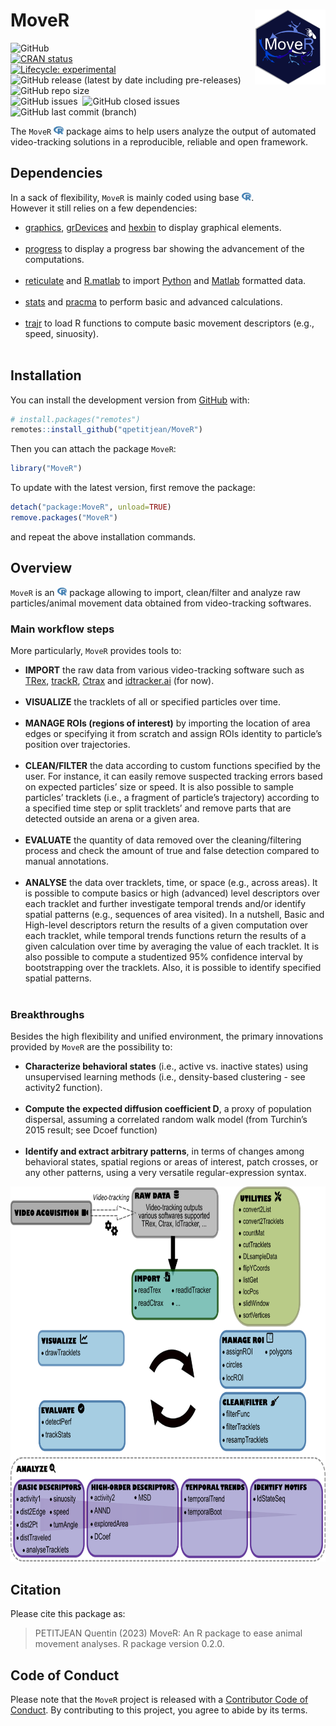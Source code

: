 
<!-- README.md is generated from README.Rmd. Please edit that file -->

# MoveR <img src="man/figures/hexsticker.png" height="120" align="right"/>

<!-- badges: start -->

<img alt="GitHub" src="https://img.shields.io/github/license/qpetitjean/MoveR"><br />
[![CRAN
status](https://www.r-pkg.org/badges/version/MoveR)](https://CRAN.R-project.org/package=MoveR)<br />
[![Lifecycle:
experimental](https://img.shields.io/badge/lifecycle-experimental-orange.svg)](https://lifecycle.r-lib.org/articles/stages.html#experimental)<br />
<img alt="GitHub release (latest by date including pre-releases)" src="https://img.shields.io/github/v/release/qpetitjean/MoveR?include_prereleases">
<img alt="GitHub repo size" src="https://img.shields.io/github/repo-size/qpetitjean/MoveR"><br />
<img alt="GitHub issues" src="https://img.shields.io/github/issues-raw/qpetitjean/MoveR"> 
<img alt="GitHub closed issues" src="https://img.shields.io/github/issues-closed-raw/qpetitjean/MoveR"><br />
<img alt="GitHub last commit (branch)" src="https://img.shields.io/github/last-commit/qpetitjean/MoveR/Main">
<!-- badges: end -->

The `MoveR`
<img src="man/figures/fa-icon-9b00320707d42527dde67262afb33ded.svg"
style="width:1.13em;height:1em" /> package aims to help users analyze
the output of automated video-tracking solutions in a reproducible,
reliable and open framework.

## Dependencies

In a sack of flexibility, `MoveR` is mainly coded using base
<img src="man/figures/fa-icon-9b00320707d42527dde67262afb33ded.svg"
style="width:1.13em;height:1em" />.<br /> However it still relies on a
few dependencies:<br />

<ul>
<li>
<a href="https://www.rdocumentation.org/packages/graphics">graphics</a>,
<a href="https://www.rdocumentation.org/packages/grDevices">grDevices</a>
and <a href="https://www.rdocumentation.org/packages/hexbin">hexbin</a>
to display graphical elements.
</li>
<br />
<li>
<a href="https://github.com/r-lib/progress">progress</a> to display a
progress bar showing the advancement of the computations.
</li>
<br />
<li>
<a href="https://www.rdocumentation.org/packages/reticulate">reticulate</a>
and
<a href="https://www.rdocumentation.org/packages/R.matlab">R.matlab</a>
to import <a href="https://https://www.python.org/">Python</a> and
<a href="https://mathworks.com/products/matlab.html">Matlab</a>
formatted data.
</li>
<br />
<li>
<a href="https://www.rdocumentation.org/packages/stats">stats</a> and
<a href="https://www.rdocumentation.org/packages/pracma">pracma</a> to
perform basic and advanced calculations.
</li>
<br />
<li>
<a href="https://www.rdocumentation.org/packages/trajr">trajr</a> to
load R functions to compute basic movement descriptors (e.g., speed,
sinuosity).
</li>
<br />
</ul>

## Installation

You can install the development version from
[GitHub](https://github.com/) with:

``` r
# install.packages("remotes")
remotes::install_github("qpetitjean/MoveR")
```

Then you can attach the package `MoveR`:

``` r
library("MoveR")
```

To update with the latest version, first remove the package:

``` r
detach("package:MoveR", unload=TRUE)
remove.packages("MoveR")
```

and repeat the above installation commands.

## Overview

`MoveR` is an
<img src="man/figures/fa-icon-9b00320707d42527dde67262afb33ded.svg"
style="width:1.13em;height:1em" /> package allowing to import,
clean/filter and analyze raw particles/animal movement data obtained
from video-tracking softwares.<br />

### Main workflow steps

More particularly, `MoveR` provides tools to:<br />

<ul>
<li>
<strong>IMPORT</strong> the raw data from various video-tracking
software such as <a href="https://trex.run">TRex</a>,
<a href="https://swarm-lab.github.io/trackR">trackR</a>,
<a href="https://ctrax.sourceforge.net/">Ctrax</a> and
<a href="https://idtrackerai.readthedocs.io/en/latest/">idtracker.ai</a>
(for now).
</li>
<br />
<li>
<strong>VISUALIZE</strong> the tracklets of all or specified particles
over time.
</li>
<br />
<li>
<strong>MANAGE ROIs (regions of interest)</strong> by importing the
location of area edges or specifying it from scratch and assign ROIs
identity to particle’s position over trajectories.
</li>
<br />
<li>
<strong>CLEAN/FILTER</strong> the data according to custom functions
specified by the user. For instance, it can easily remove suspected
tracking errors based on expected particles’ size or speed. It is also
possible to sample particles’ tracklets (i.e., a fragment of particle’s
trajectory) according to a specified time step or split tracklets’ and
remove parts that are detected outside an arena or a given area.
</li>
<br />
<li>
<strong>EVALUATE</strong> the quantity of data removed over the
cleaning/filtering process and check the amount of true and false
detection compared to manual annotations.
</li>
<br />
<li>
<strong>ANALYSE</strong> the data over tracklets, time, or space (e.g.,
across areas). It is possible to compute basics or high (advanced) level
descriptors over each tracklet and further investigate temporal trends
and/or identify spatial patterns (e.g., sequences of area visited). In a
nutshell, Basic and High-level descriptors return the results of a given
computation over each tracklet, while temporal trends functions return
the results of a given calculation over time by averaging the value of
each tracklet. It is also possible to compute a studentized 95%
confidence interval by bootstrapping over the tracklets. Also, it is
possible to identify specified spatial patterns.
</li>
<br />
</ul>

### Breakthroughs

Besides the high flexibility and unified environment, the primary
innovations provided by `MoveR` are the possibility to:<br />

<ul>
<li>
<strong>Characterize behavioral states</strong> (i.e., active
vs. inactive states) using unsupervised learning methods (i.e.,
density-based clustering - see activity2 function).
</li>
<br />
<li>
<strong>Compute the expected diffusion coefficient D</strong>, a proxy
of population dispersal, assuming a correlated random walk model (from
Turchin’s 2015 result; see Dcoef function)
</li>
<br />
<li>
<strong>Identify and extract arbitrary patterns</strong>, in terms of
changes among behavioral states, spatial regions or areas of interest,
patch crosses, or any other patterns, using a very versatile
regular-expression syntax.
</li>
</ul>

<img src="man/figures/WorkFlowMoveR.png" height="600" text-align="center"/>

## Citation

Please cite this package as:

> PETITJEAN Quentin (2023) MoveR: An R package to ease animal movement
> analyses. R package version 0.2.0.

## Code of Conduct

Please note that the `MoveR` project is released with a [Contributor
Code of
Conduct](https://contributor-covenant.org/version/2/0/CODE_OF_CONDUCT.html).
By contributing to this project, you agree to abide by its terms.
